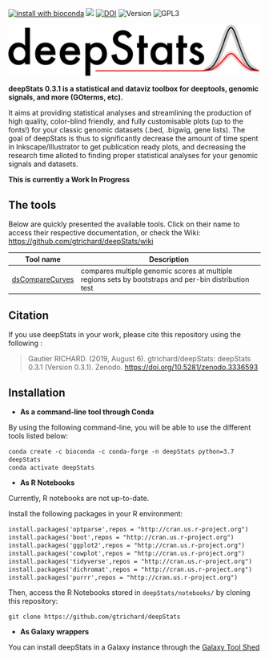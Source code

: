 [![install with bioconda](https://img.shields.io/badge/install%20with-bioconda-brightgreen.svg?style=flat)](http://bioconda.github.io/recipes/deepstats/README.html) ![](https://img.shields.io/badge/lifecycle-experimental-orange.svg) [![DOI](https://zenodo.org/badge/189997890.svg)](https://zenodo.org/badge/latestdoi/189997890) ![Version](https://anaconda.org/bioconda/deepstats/badges/version.svg) ![GPL3](
https://anaconda.org/bioconda/deepstats/badges/license.svg)

<img src="https://github.com/gtrichard/deepStats/blob/master/docs/images/deepStats_logo.png?raw=true" width="720px" class="center">

**deepStats 0.3.1 is a statistical and dataviz toolbox for deeptools, genomic signals, and more (GOterms, etc).**

It aims at providing statistical analyses and streamlining the production of high quality, color-blind friendly, and fully customisable plots (up to the fonts!) for your classic genomic datasets (.bed, .bigwig, gene lists). The goal of deepStats is thus to significantly decrease the amount of time spent in Inkscape/Illustrator to get publication ready plots, and decreasing the research time alloted to finding proper statistical analyses for your genomic signals and datasets.

**This is currently a Work In Progress**

## The tools

Below are quickly presented the available tools. Click on their name to access their respective documentation, or check the Wiki:
https://github.com/gtrichard/deepStats/wiki

| Tool name         | Description                                          |
| ----------------- | ---------------------------------------------------- |
| [dsCompareCurves] | compares multiple genomic scores at multiple regions sets by bootstraps and per-bin distribution test |

[dsCompareCurves]: https://github.com/gtrichard/deepStats/wiki/dsCompareCurves


## Citation

If you use deepStats in your work, please cite this repository using the following :

> Gautier RICHARD. (2019, August 6). gtrichard/deepStats: deepStats 0.3.1 (Version 0.3.1). Zenodo. https://doi.org/10.5281/zenodo.3336593

## Installation

- **As a command-line tool through Conda**

By using the following command-line, you will be able to use the different tools listed below:
```
conda create -c bioconda -c conda-forge -n deepStats python=3.7 deepStats
conda activate deepStats
```

- **As R Notebooks**

Currently, R notebooks are not up-to-date.

Install the following packages in your R environment:
```
install.packages('optparse',repos = "http://cran.us.r-project.org")
install.packages('boot',repos = "http://cran.us.r-project.org")
install.packages('ggplot2',repos = "http://cran.us.r-project.org")
install.packages('cowplot',repos = "http://cran.us.r-project.org")
install.packages('tidyverse',repos = "http://cran.us.r-project.org")
install.packages('dichromat',repos = "http://cran.us.r-project.org")
install.packages('purrr',repos = "http://cran.us.r-project.org")
```

Then, access the R Notebooks stored in `deepStats/notebooks/` by cloning this repository:
```
git clone https://github.com/gtrichard/deepStats
```

- **As Galaxy wrappers**

You can install deepStats in a Galaxy instance through the [Galaxy Tool Shed](https://toolshed.g2.bx.psu.edu/repository/manage_repository?sort=name&operation=view_or_manage_repository&f-free-text-search=deepstats&id=4125c47ee1118a75)


